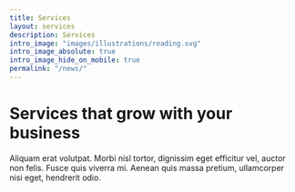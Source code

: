 ```yaml
---
title: Services
layout: services
description: Services
intro_image: "images/illustrations/reading.svg" 
intro_image_absolute: true
intro_image_hide_on_mobile: true
permalink: "/news/" 
---
```


# Services that grow with your business

Aliquam erat volutpat. Morbi nisl tortor, dignissim eget efficitur vel, auctor non felis. Fusce quis viverra mi. Aenean quis massa pretium, ullamcorper nisi eget, hendrerit odio.
